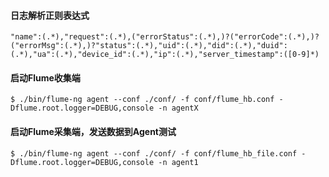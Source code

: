 #### 日志解析正则表达式

```
"name":(.*),"request":(.*),("errorStatus":(.*),)?("errorCode":(.*),)?("errorMsg":(.*),)?"status":(.*),"uid":(.*),"did":(.*),"duid":(.*),"ua":(.*),"device_id":(.*),"ip":(.*),"server_timestamp":([0-9]*)
```

#### 启动Flume收集端
```
$ ./bin/flume-ng agent --conf ./conf/ -f conf/flume_hb.conf -Dflume.root.logger=DEBUG,console -n agentX
```

#### 启动Flume采集端，发送数据到Agent测试

```
$ ./bin/flume-ng agent --conf ./conf/ -f conf/flume_hb_file.conf -Dflume.root.logger=DEBUG,console -n agent1
```
